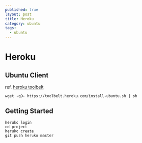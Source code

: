 ```yaml
---
published: true
layout: post
title: Heroku
category: ubuntu
tags: 
  - ubuntu
---
```


# Heroku

## Ubuntu Client
ref. [heroku toolbelt](https://toolbelt.herokuapp.com/debian)

    wget -qO- https://toolbelt.heroku.com/install-ubuntu.sh | sh

## Getting Started

    heruko login
    cd project
    heruko create
    git push heruko master
